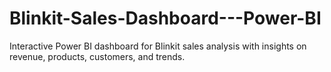 # Blinkit-Sales-Dashboard---Power-BI
Interactive Power BI dashboard for Blinkit sales analysis with insights on revenue, products, customers, and trends.
